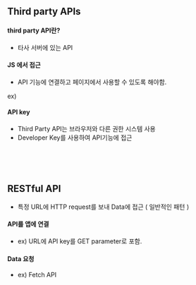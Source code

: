 ## Third party APIs

#### third party API란?

- 타사 서버에 있는 API


#### JS 에서 접근

- API 기능에 연결하고 페이지에서 사용할 수 있도록 해야함.

ex) 
<script>로 서버에서 사용 가능한 JS library에 연결 

<script src="https://api.mqcdn.com/sdk/mapquest-js/v1.3.2/mapquest.js"></script>
<link type="text/css" rel="stylesheet" href="https://api.mqcdn.com/sdk/mapquest-js/v1.3.2/mapquest.css"/>


  #### API key

- Third Party API는 브라우저와 다른 권한 시스템 사용
- Developer Key를 사용하여 API기능에 접근
  
<br>
<br>
<br>

## RESTful API

- 특정 URL에 HTTP request를 보내 Data에 접근 ( 일반적인 패턴 )


#### API를 앱에 연결

- ex) URL에 API key를 GET parameter로 포함.


#### Data 요청

- ex) Fetch API
